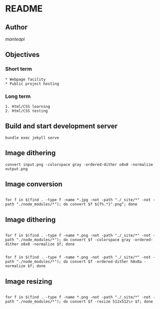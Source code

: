 README
======

Author
----------
*manteapi*

Objectives
----------

### Short term
    * Webpage facility
    * Public project hosting

### Long term

    1. Html/CSS learning
    2. Html/CSS testing

Build and start development server
----------------------------------

<pre><code>bundle exec jekyll serve</code></pre>

Image dithering
---------------

<pre><code>convert input.png -colorspace gray -ordered-dither o8x8 -normalize output.png</code></pre>

Image conversion
----------------

<pre><code>
for f in $(find . -type f -name *.jpg -not -path "./_site/*" -not -path "./node_modules/*"); do convert $f ${f%.*}".png"; done
</code></pre>

Image dithering
---------------

<pre><code>
for f in $(find . -type f -name *.png -not -path "./_site/*" -not -path "./node_modules/*"); do convert $f -colorspace gray -ordered-dither o8x8 -normalize $f; done
</code></pre>

<pre><code>
for f in $(find . -type f -name *.png -not -path "./_site/*" -not -path "./node_modules/*"); do convert $f -ordered-dither h8x8a -normalize $f; done
</code></pre>

Image resizing
--------------

<pre><code>
for f in $(find . -type f -name *.png -not -path "./_site/*" -not -path "./node_modules/*"); do convert $f -resize 512x512\> $f; done
</code></pre>

